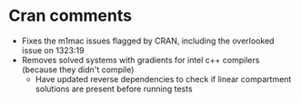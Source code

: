 # Cran comments

- Fixes the m1mac issues flagged by CRAN, including the overlooked issue on 1323:19
- Removes solved systems with gradients for intel c++ compilers (because they didn't compile)
  - Have updated reverse dependencies to check if linear compartment solutions are present before running tests
